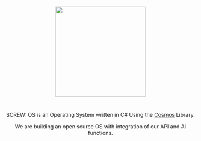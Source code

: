 <div align="center">
    <img width="240px" style="margin-top: 20px" src="https://api.screwltd.com/v3/cloud/storage/get/os.png"> 
    <h1></h1>
    <p>SCREW: OS is an Operating System written in C# Using the <a href="https://github.com/CosmosOS/Cosmos">Cosmos</a> Library.</p>
    <p>We are building an open source OS with integration of our API and AI functions.</p>
</div>
